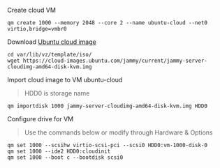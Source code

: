 Create cloud VM
```
qm create 1000 --memory 2048 --core 2 --name ubuntu-cloud --net0 virtio,bridge=vmbr0
```

Download [Ubuntu cloud image](https://cloud-images.ubuntu.com)
```
cd var/lib/vz/template/iso/
wget https://cloud-images.ubuntu.com/jammy/current/jammy-server-cloudimg-amd64-disk-kvm.img
```

Import cloud image to VM ubuntu-cloud
> HDD0 is storage name
```
qm importdisk 1000 jammy-server-cloudimg-amd64-disk-kvm.img HDD0
```

Configure drive for VM
> Use the commands below or modify through Hardware & Options
```
qm set 1000 --scsihw virtio-scsi-pci --scsi0 HDD0:vm-1000-disk-0
qm set 1000 --ide2 HDD0:cloudinit
qm set 1000 --boot c --bootdisk scsi0
```
